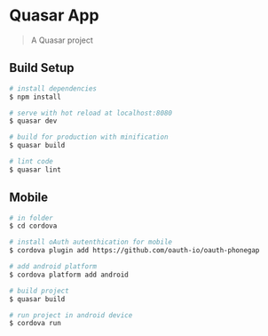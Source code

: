 # Quasar App

> A Quasar project

## Build Setup

``` bash
# install dependencies
$ npm install

# serve with hot reload at localhost:8080
$ quasar dev

# build for production with minification
$ quasar build

# lint code
$ quasar lint

```
## Mobile

``` bash
# in folder
$ cd cordova

# install oAuth autenthication for mobile
$ cordova plugin add https://github.com/oauth-io/oauth-phonegap

# add android platform
$ cordova platform add android

# build project
$ quasar build

# run project in android device
$ cordova run
